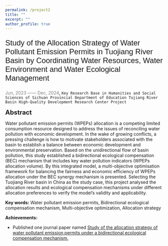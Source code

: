 ```yaml
---
permalink: /project2
title: ""
excerpt: ""
author_profile: true
---
```



<p style="font-family: 'Arial', sans-serif; font-size: 24px;">Study of the Allocation Strategy of Water Pollutant Emission Permits in Tuojiang River Basin by Coordinating Water Resources, Water Environment and Water Ecological Management </p>

<span style="color: grey;">Jun, 2023 —— Dec, 2024</span>, `Key Research Base in Humanities and Social Sciences of Sichuan Provincial Department of Education
Tujiang River Basin High-Quality Development Research Center Project`

<span style="font-size:20px;">**Abstract**</span>

Water pollutant emission permits (WPEPs) allocation is a competing limited consumption resource designed to address the issues of reconciling water pollution with economic development. In the wake of growing conflicts, a pressing challenge is how to motivate stakeholders associated with the basin to establish a balance between economic development and environmental preservation. Based on the unidirectional flow of basin pollution, this study established a bidirectional ecological compensation (BEC) mechanism that includes key water pollution indicators (WPEPs allocation volume). By this integrated model, a multi-objective optimisation framework for balancing the fairness and economic efficiency of WPEPs allocation under the BEC synergy mechanism is presented. Selecting the Tuojiang River basin in China as the study case, this project analysed the allocation results and ecological compensation mechanisms under different allocation preferences to verify the model’s validity and applicability.

**Key words:** Water pollutant emission permits, Bidirectional ecological compensation mechanism, Multi-objective optimization, Allocation strategy

**Achievements:** 
- Published one journal paper named
[Study of the allocation strategy of water pollutant emission permits under a bidirectional ecological compensation mechanism.](https://doi.org/10.1016/j.ecolind.2023.110849)

